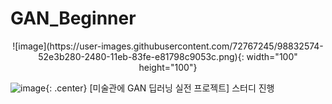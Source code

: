 # GAN_Beginner

<center>![image](https://user-images.githubusercontent.com/72767245/98832574-52e3b280-2480-11eb-83fe-e81798c9053c.png){: width="100" height="100"}</center>

![image](https://user-images.githubusercontent.com/72767245/98832574-52e3b280-2480-11eb-83fe-e81798c9053c.png=100*100){: .center}
[미술관에 GAN 딥러닝 실전 프로젝트] 스터디 진행

